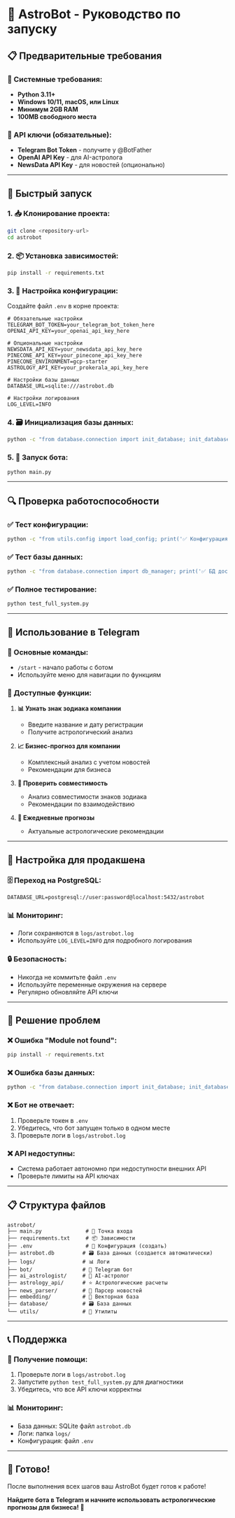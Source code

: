 # 🚀 AstroBot - Руководство по запуску

## 📋 Предварительные требования

### 🔧 Системные требования:
- **Python 3.11+**
- **Windows 10/11, macOS, или Linux**
- **Минимум 2GB RAM**
- **100MB свободного места**

### 🔑 API ключи (обязательные):
- **Telegram Bot Token** - получите у @BotFather
- **OpenAI API Key** - для AI-астролога
- **NewsData API Key** - для новостей (опционально)

---

## 🚀 Быстрый запуск

### 1. 📥 Клонирование проекта:
```bash
git clone <repository-url>
cd astrobot
```

### 2. 📦 Установка зависимостей:
```bash
pip install -r requirements.txt
```

### 3. 🔧 Настройка конфигурации:
Создайте файл `.env` в корне проекта:
```env
# Обязательные настройки
TELEGRAM_BOT_TOKEN=your_telegram_bot_token_here
OPENAI_API_KEY=your_openai_api_key_here

# Опциональные настройки
NEWSDATA_API_KEY=your_newsdata_api_key_here
PINECONE_API_KEY=your_pinecone_api_key_here
PINECONE_ENVIRONMENT=gcp-starter
ASTROLOGY_API_KEY=your_prokerala_api_key_here

# Настройки базы данных
DATABASE_URL=sqlite:///astrobot.db

# Настройки логирования
LOG_LEVEL=INFO
```

### 4. 🗃️ Инициализация базы данных:
```bash
python -c "from database.connection import init_database; init_database()"
```

### 5. 🚀 Запуск бота:
```bash
python main.py
```

---

## 🔍 Проверка работоспособности

### ✅ Тест конфигурации:
```bash
python -c "from utils.config import load_config; print('✅ Конфигурация загружена')"
```

### ✅ Тест базы данных:
```bash
python -c "from database.connection import db_manager; print('✅ БД доступна' if db_manager.health_check() else '❌ БД недоступна')"
```

### ✅ Полное тестирование:
```bash
python test_full_system.py
```

---

## 📱 Использование в Telegram

### 🎯 Основные команды:
- `/start` - начало работы с ботом
- Используйте меню для навигации по функциям

### 🔮 Доступные функции:
1. **📊 Узнать знак зодиака компании**
   - Введите название и дату регистрации
   - Получите астрологический анализ

2. **📈 Бизнес-прогноз для компании**
   - Комплексный анализ с учетом новостей
   - Рекомендации для бизнеса

3. **🤝 Проверить совместимость**
   - Анализ совместимости знаков зодиака
   - Рекомендации по взаимодействию

4. **📅 Ежедневные прогнозы**
   - Актуальные астрологические рекомендации

---

## 🔧 Настройка для продакшена

### 🗄️ Переход на PostgreSQL:
```env
DATABASE_URL=postgresql://user:password@localhost:5432/astrobot
```

### 📊 Мониторинг:
- Логи сохраняются в `logs/astrobot.log`
- Используйте `LOG_LEVEL=INFO` для подробного логирования

### 🔒 Безопасность:
- Никогда не коммитьте файл `.env`
- Используйте переменные окружения на сервере
- Регулярно обновляйте API ключи

---

## 🐛 Решение проблем

### ❌ Ошибка "Module not found":
```bash
pip install -r requirements.txt
```

### ❌ Ошибка базы данных:
```bash
python -c "from database.connection import init_database; init_database()"
```

### ❌ Бот не отвечает:
1. Проверьте токен в `.env`
2. Убедитесь, что бот запущен только в одном месте
3. Проверьте логи в `logs/astrobot.log`

### ❌ API недоступны:
- Система работает автономно при недоступности внешних API
- Проверьте лимиты на API ключах

---

## 📋 Структура файлов

```
astrobot/
├── main.py              # 🚀 Точка входа
├── requirements.txt     # 📦 Зависимости  
├── .env                 # 🔧 Конфигурация (создать)
├── astrobot.db         # 🗃️ База данных (создается автоматически)
├── logs/               # 📊 Логи
├── bot/                # 🤖 Telegram бот
├── ai_astrologist/     # 🔮 AI-астролог
├── astrology_api/      # ⭐ Астрологические расчеты
├── news_parser/        # 📰 Парсер новостей
├── embedding/          # 🧠 Векторная база
├── database/           # 🗃️ База данных
└── utils/              # 🔧 Утилиты
```

---

## 📞 Поддержка

### 🔧 Получение помощи:
1. Проверьте логи в `logs/astrobot.log`
2. Запустите `python test_full_system.py` для диагностики
3. Убедитесь, что все API ключи корректны

### 📊 Мониторинг:
- База данных: SQLite файл `astrobot.db`
- Логи: папка `logs/`
- Конфигурация: файл `.env`

---

## 🎉 Готово!

После выполнения всех шагов ваш AstroBot будет готов к работе!

**Найдите бота в Telegram и начните использовать астрологические прогнозы для бизнеса! 🌟**




